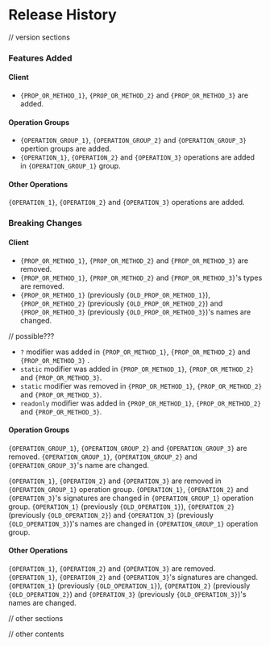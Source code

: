 # Release History

// version sections

### Features Added

#### Client

* `{PROP_OR_METHOD_1}`, `{PROP_OR_METHOD_2}` and `{PROP_OR_METHOD_3}` are added.

#### Operation Groups

* `{OPERATION_GROUP_1}`, `{OPERATION_GROUP_2}` and `{OPERATION_GROUP_3}` opertion groups are added.
* `{OPERATION_1}`, `{OPERATION_2}` and `{OPERATION_3}` operations are added in `{OPERATION_GROUP_1}` group.

#### Other Operations

`{OPERATION_1}`, `{OPERATION_2}` and `{OPERATION_3}` operations are added.

### Breaking Changes

#### Client

* `{PROP_OR_METHOD_1}`, `{PROP_OR_METHOD_2}` and `{PROP_OR_METHOD_3}` are removed.
* `{PROP_OR_METHOD_1}`, `{PROP_OR_METHOD_2}` and `{PROP_OR_METHOD_3}`'s types are removed.
* `{PROP_OR_METHOD_1}` (previously `{OLD_PROP_OR_METHOD_1}`), `{PROP_OR_METHOD_2}` (previously `{OLD_PROP_OR_METHOD_2}`) and `{PROP_OR_METHOD_3}` (previously `{OLD_PROP_OR_METHOD_3}`)'s names are changed.

// possible???

* `?` modifier was added in `{PROP_OR_METHOD_1}`, `{PROP_OR_METHOD_2}` and `{PROP_OR_METHOD_3}` .
* `static` modifier was added in `{PROP_OR_METHOD_1}`, `{PROP_OR_METHOD_2}` and `{PROP_OR_METHOD_3}`.
* `static` modifier was removed in `{PROP_OR_METHOD_1}`, `{PROP_OR_METHOD_2}` and `{PROP_OR_METHOD_3}`.
* `readonly` modifier was added in `{PROP_OR_METHOD_1}`, `{PROP_OR_METHOD_2}` and `{PROP_OR_METHOD_3}`.

#### Operation Groups

`{OPERATION_GROUP_1}`, `{OPERATION_GROUP_2}` and `{OPERATION_GROUP_3}` are removed.
`{OPERATION_GROUP_1}`, `{OPERATION_GROUP_2}` and `{OPERATION_GROUP_3}`'s name are changed.

`{OPERATION_1}`, `{OPERATION_2}` and `{OPERATION_3}` are removed in `{OPERATION_GROUP_1}` operation group.
`{OPERATION_1}`, `{OPERATION_2}` and `{OPERATION_3}`'s signatures are changed in `{OPERATION_GROUP_1}` operation group.
`{OPERATION_1}` (previously `{OLD_OPERATION_1}`), `{OPERATION_2}` (previously `{OLD_OPERATION_2}`) and `{OPERATION_3}` (previously `{OLD_OPERATION_3}`)'s names are changed in `{OPERATION_GROUP_1}` operation group.

#### Other Operations

`{OPERATION_1}`, `{OPERATION_2}` and `{OPERATION_3}` are removed.
`{OPERATION_1}`, `{OPERATION_2}` and `{OPERATION_3}`'s signatures are changed.
`{OPERATION_1}` (previously `{OLD_OPERATION_1}`), `{OPERATION_2}` (previously `{OLD_OPERATION_2}`) and `{OPERATION_3}` (previously `{OLD_OPERATION_3}`)'s names are changed.

// other sections

// other contents
